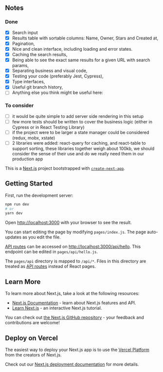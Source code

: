 ## Notes 
### Done
-[x] Search input 
-[x] Results table with sortable columns: Name, Owner, Stars and Created at,
-[x] Pagination,
-[x] Nice and clean interface, including loading and error states.
-[x] Caching the search results,
-[x] Being able to see the exact same results for a given URL with search params,
-[x] Separating business and visual code,
-[x] Testing your code (preferably Jest, Cypress),
-[x] Type interfaces,
-[x] Useful git branch history,
-[ ] Anything else you think might be useful here:

### To consider
-[ ] it would be quite simple to add server side rendering in this setup
-[ ] few more tests should be written to cover the business logic (either in Cypress or in React Testing Library)
-[ ] if the project were to be larger a state manager could be considered (redux, mobx, xstate)
-[ ] 2 libraries were added: react-query for caching, and react-table to support sorting, these libraries together weigh about 100kb, we should consider the sense of their use and do we really need them in our production app

This is a [Next.js](https://nextjs.org/) project bootstrapped with [`create-next-app`](https://github.com/vercel/next.js/tree/canary/packages/create-next-app).

## Getting Started

First, run the development server:

```bash
npm run dev
# or
yarn dev
```

Open [http://localhost:3000](http://localhost:3000) with your browser to see the result.

You can start editing the page by modifying `pages/index.js`. The page auto-updates as you edit the file.

[API routes](https://nextjs.org/docs/api-routes/introduction) can be accessed on [http://localhost:3000/api/hello](http://localhost:3000/api/hello). This endpoint can be edited in `pages/api/hello.js`.

The `pages/api` directory is mapped to `/api/*`. Files in this directory are treated as [API routes](https://nextjs.org/docs/api-routes/introduction) instead of React pages.

## Learn More

To learn more about Next.js, take a look at the following resources:

- [Next.js Documentation](https://nextjs.org/docs) - learn about Next.js features and API.
- [Learn Next.js](https://nextjs.org/learn) - an interactive Next.js tutorial.

You can check out [the Next.js GitHub repository](https://github.com/vercel/next.js/) - your feedback and contributions are welcome!

## Deploy on Vercel

The easiest way to deploy your Next.js app is to use the [Vercel Platform](https://vercel.com/new?utm_medium=default-template&filter=next.js&utm_source=create-next-app&utm_campaign=create-next-app-readme) from the creators of Next.js.

Check out our [Next.js deployment documentation](https://nextjs.org/docs/deployment) for more details.
